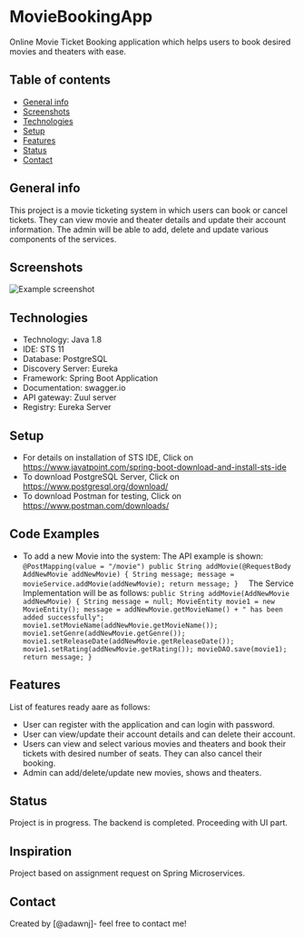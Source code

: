 # MovieBookingApp
Online Movie Ticket Booking application which helps users to book desired movies and theaters with ease.

## Table of contents
* [General info](#general-info)
* [Screenshots](#screenshots)
* [Technologies](#technologies)
* [Setup](#setup)
* [Features](#features)
* [Status](#status)
* [Contact](#contact)

## General info
This project is a movie ticketing system in which users can book or cancel tickets. They can view movie and theater details and update their account information. The admin will be able to add, delete and update various components of the services.

## Screenshots
![Example screenshot](./img/screenshot.png)

## Technologies
* Technology: Java 1.8 
* IDE: STS 11 
* Database: PostgreSQL 
* Discovery Server: Eureka 
* Framework: Spring Boot Application 
* Documentation: swagger.io 
* API gateway: Zuul server 
* Registry: Eureka Server 

## Setup
* For details on installation of STS IDE, Click on https://www.javatpoint.com/spring-boot-download-and-install-sts-ide 
* To download PostgreSQL Server, Click on https://www.postgresql.org/download/
* To download Postman for testing, Click on https://www.postman.com/downloads/

## Code Examples
* To add a new Movie into the system: The API example is shown:
`@PostMapping(value = "/movie")
		public String addMovie(@RequestBody AddNewMovie addNewMovie) {
			String message;
			message = movieService.addMovie(addNewMovie);
			return message;
		} 
		`
  The Service Implementation will be as follows:
  `public String addMovie(AddNewMovie addNewMovie) {
		String message = null;
		MovieEntity movie1 = new MovieEntity();
			message = addNewMovie.getMovieName() + " has been added successfully";
			movie1.setMovieName(addNewMovie.getMovieName());
			movie1.setGenre(addNewMovie.getGenre());
			movie1.setReleaseDate(addNewMovie.getReleaseDate());
			movie1.setRating(addNewMovie.getRating());
			movieDAO.save(movie1);
		return message;
	}`

## Features
List of features ready aare as follows:
* User can register with the application and can login with password.
* User can view/update their account details and can delete their account.
* Users can view and select various movies and theaters and book their tickets with desired number of seats. They can also cancel their booking.
* Admin can add/delete/update new movies, shows and theaters.


## Status
Project is in progress. The backend is completed. Proceeding with UI part.

## Inspiration
Project based on assignment request on Spring Microservices.

## Contact
Created by [@adawnj]- feel free to contact me!
